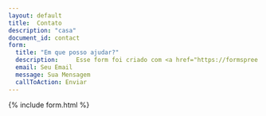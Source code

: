 ```yaml
---
layout: default
title:  Contato
description: "casa"
document_id: contact
form:
  title: "Em que posso ajudar?"
  description:     Esse form foi criado com <a href="https://formspree.io"> Formspree </a> e seus dados estão seguros,portanto não irei utilizar seu email para ads. Ele serve apenas para responder sua pergunta. Desde de já obrigado pelo seu contato.&#x1F9D1;&#x200D;&#x1F680;
  email: Seu Email
  message: Sua Mensagem
  callToAction: Enviar
---
```



{% include form.html %}
